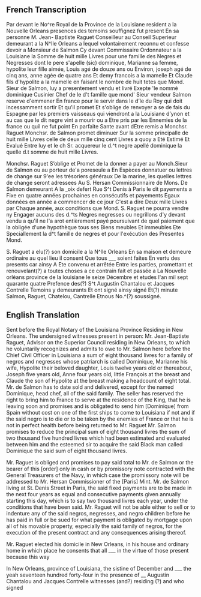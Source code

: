 ﻿## French Transcription
Par devant le No^re
Royal de la Province de la Louisiane resident a la Nouvelle Orleans
presences des temoins souffignez fut present En sa personne M. Jean-
Baptiste Raguet Conseilleur au Conseil Superieur demeurant a la
N^lle Orleans a lequel volontairement reconnu et confesse devoir a
Monsieur de Salmon Cy devant Commissaire Ordonnateur a la
Louisiane la Somme de huit mille Livres pour une famille des
Negres et Negresses dont le pere s'apelle (sic) dominique, Marianne
sa femme, hypolite leur fille aimée, Louis agé de douze ans
ou Environ, joseph agé de cinq ans, anne agée de quatre ans Et demy
francois a la mamelle Et Claude fils d'hypolite a la mamelle
en faisant le nombre de huit tetes que Mond. Sieur de Salmon, luy
a presentement vendu et livré Exepte 'le nommé dominique
Cusinier Chef de le d't famille que mond' Sieur vendeur Salmon
reserve d'emmener En france pour le servir dans le d’le du Roy
qui doit incessamment sortir Et qu'il promet Et s'oblige de renvoyer
a se de fais du Espagne par les premiers vaisseaus qui viendront
a la Louisiane d’ynon et au cas que le dit negre vint a mourir
ou a Etre pris par les Ennemies de la france ou quil ne fut point
En parfaite Sante avant dEtre remis a Monchsr. Raguet Monchsr.
de Salmon promet diminuer Sur la somme principalle de huit
mille Livres celle de deux mille cinq cent Livres a quoy a Eté
Estimé Et Evalué Entre luy et le ch Sr. acquereur le d.^t negre
apellé dominique la quelle d.t somme de huit mille Livres.


Monchsr. Raguet S’oblige et Promet de la donner a payer au
Monch.Sieur de Salmon ou au porteur de'a poreseule a En Espèces
donnatuer ou lettres de change sur 9'ee les trésoriers généraux
De la marine, les quelles lettres de change seront adressees
Au S. Hersan Commissionnaire de Mons. De Salmon demeurant
A la _oix defert Rue S^t Denis à Paris le dit payements a
Fixe en quatre années prochaines en consécutifs et payements
Egaux données en année a commencer de ce jour C'est a dire
Deux mille Livres par Chaque année, aux conditions que
Mond. S. Raguet ne pourra vendre ny Engager aucuns des d.^ts
Negres negresses ou negrillons d'y devant vendu a qu'il ne l'a 
arot entièrement payé poursuivant de quel paiement que la obligée
d'une hypothèque tous ses Biens meubles Et immeubles Ete
Speciallement la d^t famille de negres et pour l'exécution des
Presentes Mond. 


S. Raguet a elu(?) son domicile a la N^lle Orleans
En sa maison et demeure ordinaire au quel lieu il consent
Que tous ___ soient faites En vertu des presents car ainsy
A Ete convenu et arrêtée Entre les parties, promettant et
renouvelant(?) a toutes choses a ce contrain fait et passée a
La Nouvelle orléans province de la louisiane le seize
Décembre et etudes l'an mil sept quarante quatre
Prefence des(?) S^t Augustin Chantalou et Jacques Contrelle
Temoins y demeurants Et ont signé ainsy signé Et(?) minute
Salmon, Raguet, Chatelou, Cantrelle Etnous No.^(?) soussigné.






## English Translation
Sent before the Royal Notary of the Louisiana Province Residing in New Orleans.
The undersigned witnesses present in person:
Mr. Jean-Baptiste Raguet, Advisor on the Superior Council residing in
New Orleans, to which he voluntarily recognizes and admits to owe to
Mr. Salmon here before the Chief Civil Officer in
Louisiana a sum of eight thousand livres for a family of
negros and negresses whose patriarch is called Dominique, Marianne
his wife, Hypolite their beloved daughter, Louis twelve years old
or thereabout, Joseph five years old, Anne four years old, little
François at the breast and Claude the son of Hypolite at the breast making a headcount of eight total. Mr. de Salmon has
to date sold and delivered, except for the named Dominique,
head chef, all of the said family. The seller has reserved the right to bring him to France to serve at the residence of the King, that he is leaving soon and promises and is obligated to send him [Dominique] from Spain without cost on one of the first ships to come to Louisiana if not and if the said negro is to die
or to be taken by the enemies of France or that he is not
in perfect health before being returned to Mr. Raguet Mr.
Salmon promises to reduce the principal sum of eight
thousand livres the sum of two thousand five hundred livres which had been
estimated and evaluated between him and the esteemed sir to acquire the said Black man
called Dominique the said sum of eight thousand livres.


Mr. Raguet is obliged and promises to pay said total to Mr. de Salmon or the bearer of this [order] only in cash or by promissory note contracted with the General Treasurers of the Navy, in which case the promissory note will be addressed to Mr. Hersan Commissioner of the [Paris] Mint. Mr. de Salmon living at St. Denis Street in Paris, the said fixed payments are to be made in the next four years as equal and consecutive payments given annually starting this day, which is to say two thousand livres each year, under the conditions that have been said. Mr. Raguet will not be able either to sell or to indenture any of the said negros, negresses, and negro children before he has paid in full or be sued for what payment is obligated by mortgage upon all of his movable property, especially the said family of negros, for the execution of the present contract and any consequences arising thereof.


Mr. Raguet elected his domicile in New Orleans, in his house and ordinary home in which place he consents that all ___ in the virtue of those present because this way


In New Orleans, province of Louisiana, the sistine of December and ___ the yeah seventeen hundred forty-four in the presence of __ Augustin Chantalou and Jacques Contrelle witnesses (and?) residing (?) and who signed